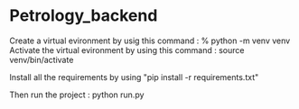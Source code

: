 # Petrology_backend

Create a virtual evironment by usig this command : % python -m venv venv 
Activate the virtual evironment by using this command : source venv/bin/activate 

Install all the requirements by using "pip install -r requirements.txt"

Then run the project : python run.py